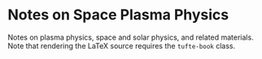 # Notes on Space Plasma Physics
Notes on plasma physics, space and solar physics, and related materials. Note that rendering the LaTeX source requires the `tufte-book` class.
